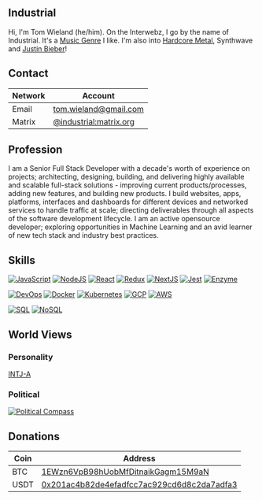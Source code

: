 ## Industrial

Hi, I'm Tom Wieland (he/him). On the Interwebz, I go by the name of Industrial. It's a [Music Genre](https://en.wikipedia.org/wiki/Industrial_music) I like. I'm also into [Hardcore Metal](https://en.wikipedia.org/wiki/Metalcore), Synthwave and [Justin Bieber](https://www.youtube.com/watch?v=dQw4w9WgXcQ)!

## Contact

| Network   | Account                                               |
| --------- | ----------------------------------------------------- |
| Email     | tom.wieland@gmail.com                                 |
| Matrix    | [@industrial:matrix.org](https://matrix.to/#/@industrial:matrix.org) |

## Profession

I am a Senior Full Stack Developer with a decade's worth of experience on projects; architecting, designing, building, and delivering highly available and scalable full-stack solutions - improving current products/processes, adding new features, and building new products. I build websites, apps, platforms, interfaces and dashboards for different devices and networked services to handle traffic at scale; directing deliverables through all aspects of the software development lifecycle. I am an active opensource developer; exploring opportunities in Machine Learning and an avid learner of new tech stack and industry best practices.

## Skills

[![JavaScript](https://img.shields.io/badge/JavaScript-16-blue?style=flat)](https://img.shields.io/badge/JavaScript-16-blue?style=flat)
[![NodeJS](https://img.shields.io/badge/NodeJS-11-blue?style=flat)](https://img.shields.io/badge/NodeJS-11-blue?style=flat)
[![React](https://img.shields.io/badge/React-6-blue?style=flat)](https://img.shields.io/badge/React-6-blue?style=flat)
[![Redux](https://img.shields.io/badge/Redux-6-blue?style=flat)](https://img.shields.io/badge/Redux-6-blue?style=flat)
[![NextJS](https://img.shields.io/badge/NextJS-1-blue?style=flat)](https://img.shields.io/badge/NextJS-1-blue?style=flat)
[![Jest](https://img.shields.io/badge/Jest-6-blue?style=flat)](https://img.shields.io/badge/Jest-6-blue?style=flat)
[![Enzyme](https://img.shields.io/badge/Enzyme-6-blue?style=flat)](https://img.shields.io/badge/Enzyme-6-blue?style=flat)

[![DevOps](https://img.shields.io/badge/DevOps-8-blue?style=flat)](https://img.shields.io/badge/DevOps-8-blue?style=flat)
[![Docker](https://img.shields.io/badge/Docker-8-blue?style=flat)](https://img.shields.io/badge/Docker-8-blue?style=flat)
[![Kubernetes](https://img.shields.io/badge/Kubernetes-4-blue?style=flat)](https://img.shields.io/badge/Kubernetes-4-blue?style=flat)
[![GCP](https://img.shields.io/badge/GCP-4-blue?style=flat)](https://img.shields.io/badge/GCP-4-blue?style=flat)
[![AWS](https://img.shields.io/badge/AWS-2-blue?style=flat)](https://img.shields.io/badge/AWS-2-blue?style=flat)

[![SQL](https://img.shields.io/badge/SQL-16-blue?style=flat)](https://img.shields.io/badge/SQL-16-blue?style=flat)
[![NoSQL](https://img.shields.io/badge/NoSQL-11-blue?style=flat)](https://img.shields.io/badge/NoSQL-11-blue?style=flat)

## World Views

### Personality

[INTJ-A](https://www.16personalities.com/intj-personality)

### Political

[![Political Compass](https://www.politicalcompass.org/analysis2?ec=-9.38&soc=-7.9)](https://raw.githubusercontent.com/Industrial/Industrial/master/chart.png)

## Donations

| Coin | Address |
| ---- | ------- |
| BTC  | [1EWzn6VpB98hUobMfDitnaikGagm15M9aN](https://www.blockchain.com/btc/address/1EWzn6VpB98hUobMfDitnaikGagm15M9aN) |
| USDT | [0x201ac4b82de4efadfcc7ac929cd6d8c2da7adfa3](https://www.blockchain.com/eth/address/0x201ac4b82de4efadfcc7ac929cd6d8c2da7adfa3) |
